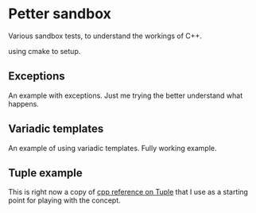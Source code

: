 # Petter sandbox
Various sandbox tests, to understand the workings of C++. 

using cmake to setup.

## Exceptions
An example with exceptions. Just me trying the better understand what happens. 

## Variadic templates
An example of using variadic templates. Fully working example.

## Tuple example
This is right now a copy of [cpp reference on Tuple](https://en.cppreference.com/w/cpp/utility/tuple) that I use as a starting point for playing with the concept.


